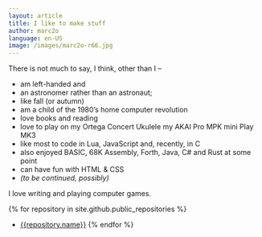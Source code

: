 ```yaml
---
layout: article
title: I like to make stuff
author: marc2o
language: en-US
image: /images/marc2o-r66.jpg
---
```


There is not much to say, I think, other than I –

- am left-handed and
- an astronomer rather than an astronaut;
- like fall (or autumn)
- am a child of the 1980’s home computer revolution
- love books and reading
- love to play on my Ortega Concert Ukulele my AKAI Pro MPK mini Play MK3
- like most to code in Lua, JavaScript and, recently, in C
- also enjoyed BASIC, 68K Assembly, Forth, Java, C# and Rust at some point
- can have fun with HTML & CSS
- _(to be continued, possibly)_

I love writing and playing computer games.

{% for repository in site.github.public_repositories %}
- [{{repository.name}}]({{repository.html_url}})
{% endfor %}

<!-- <figure>
    <span><iframe frameborder="0" src="https://itch.io/embed-upload/270605?color=101010" allowfullscreen="" width="100%" height="660"><a href="https://marc2o.itch.io/cessare">Play Cessare on itch.io</a></iframe></span>
    <figcaption><a href="https://marc2o.itch.io/cessare" target="_blank">Cessare</a></figcaption>
</figure> -->

